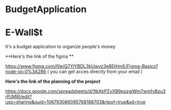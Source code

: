 # BudgetApplication
# E-Wall$t
It's a budget application to organize people's money

**Here's the link of the figma **

https://www.figma.com/file/Q7YlYBDL3bUwvz3e8EtHmE/Figma-Basics?node-id=0%3A286  ( you can get acces directly from your email )


**Here's the link of the planning of the project**


https://docs.google.com/spreadsheets/d/1IbXkPZyXB9pozgjWm7wmfyBzu3rPJM8I/edit?usp=sharing&ouid=106793086095768188703&rtpof=true&sd=true
